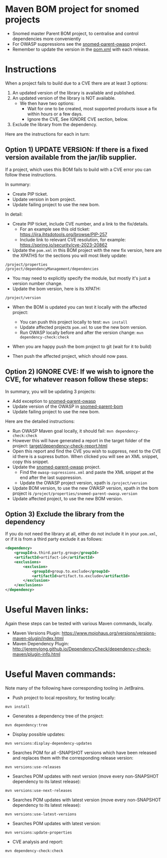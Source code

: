 # Maven BOM project for snomed projects
- Snomed master Parent BOM project, to centralise and control dependencies more conveniently
- For OWASP suppressions see the [snomed-parent-owasp](https://github.com/IHTSDO/snomed-parent-owasp) project.
- Remember to update the version in the [pom.xml](pom.xml) with each release.

# Instructions

When a project fails to build due to a CVE there are at least 3 options:

1. An updated version of the library is available and published.
2. An updated version of the library is NOT available.
    - We then have two options:
      - Wait for one to be created, most supported products issue a fix within hours or a few days.
      - Ignore the CVE, See IGNORE CVE section, below.
3. Exclude the library from the dependency.

Here are the instructions for each in turn:

## Option 1) UPDATE VERSION: If there is a fixed version available from the jar/lib supplier.

If a project, which uses this BOM fails to build with a CVE error you can follow these instructions.

In summary:
* Create PIP ticket.
* Update version in bom project.
* Update failing project to use the new bom.

In detail:

* Create PIP ticket, include CVE number, and a link to the fix/details.
  - For an example see this old ticket: https://jira.ihtsdotools.org/browse/PIP-257
  - Include link to relevant CVE resolution, for example: https://spring.io/security/cve-2023-20862
* Update the `pom.xml` in this BOM project with the new fix version, here are the XPATHS for the sections you will most likely update:

```
/project/properties
/project/dependencyManagement/dependencies
```

  - You may need to explicitly specify the module, but mostly it's just a version number change.
  - Update the bom version, here is its XPATH:

```
/project/version
```

* When the BOM is updated you can test it locally with the affected project:
  - You can push this project locally to test: `mvn install`
  - Update affected projects `pom.xml` to use the new bom version.
  - Run OWASP locally before and after the version change: `mvn dependency-check:check`

* When you are happy push the bom project to git (wait for it to build)
* Then push the affected project, which should now pass.

## Option 2) IGNORE CVE: If we wish to ignore the CVE, for whatever reason follow these steps:

In summary, you will be updating 3 projects:
* Add exception to [snomed-parent-owasp](https://github.com/IHTSDO/snomed-parent-owasp)
* Update version of the OWASP in [snomed-parent-bom](https://github.com/IHTSDO/snomed-parent-bom)
* Update failing project to use the new bom.

Here are the detailed instructions:

* Run OWASP Maven goal locally, it should fail: `mvn dependency-check:check`
* However this will have generated a report in the target folder of the project: [target/dependency-check-report.html](target/dependency-check-report.html)
* Open this report and find the CVE you wish to suppress, next to the CVE id there is a supress button.  When clicked you will see an XML snippet, copy this snippet.
* Update the [snomed-parent-owasp](https://github.com/IHTSDO/snomed-parent-owasp) project.
  * Find the `owasp-supressions.xml` and paste the XML snippet at the end after the last suppression.
  * Update the OWASP project version, xpath is `/project/version`
* Update BOM version, to use the new OWASP version, xpath in the bom project is `/project/properties/snomed-parent-owasp.version`
* Update affected project, to use the new BOM version.

## Option 3) Exclude the library from the dependency
If you do not need the library at all, either do not include it in your `pom.xml`, or if it is from a third party exclude it as follows:

```xml
<dependency>
    <groupId>a.third.party.group</groupId>
    <artifactId>artifact-id</artifactId>
    <exclusions>
        <exclusion>
            <groupId>group.to.exclude</groupId>
            <artifactId>artifact.to.exclude</artifactId>
        </exclusion>
    </exclusions>
</dependency>
```

# Useful Maven links:

Again these steps can be tested with various Maven commands, locally.

* Maven Versions Plugin: https://www.mojohaus.org/versions/versions-maven-plugin/index.html
* Maven Dependency Plugin: http://jeremylong.github.io/DependencyCheck/dependency-check-maven/plugin-info.html

# Useful Maven commands:

Note many of the following have corresponding tooling in JetBrains.

* Push project to local repository, for testing locally:

`mvn install`

* Generates a dependency tree of the project:

`mvn dependency:tree`

* Display possible updates:

`mvn versions:display-dependency-updates`

* Searches POM for all -SNAPSHOT versions which have been released and replaces them with the corresponding release version:

`mvn versions:use-releases`

* Searches POM updates with next version (move every non-SNAPSHOT dependency to its latest release):

`mvn versions:use-next-releases`

* Searches POM updates with latest version (move every non-SNAPSHOT dependency to its latest release):

`mvn versions:use-latest-versions`

* Searches POM updates with latest version:

`mvn versions:update-properties`

* CVE analysis and report:

`mvn dependency-check:check`

